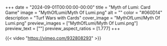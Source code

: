 +++
date = "2024-09-01T00:00:00-00:00"
title = "Myth of Lumi: Card Game"
image = "MythOfLumi/Myth Of Lumi.png"
alt = ""
color = "#060D14"
description = "Turf Wars with Cards"
cover_image = "MythOfLumi/Myth Of Lumi.png"
preview_images = ["MythOfLumi/Myth Of Lumi.png"]
preview_text = [""]
preview_aspect_ratios = [1.777]
+++

{{< video "https://vimeo.com/932808293" >}}
